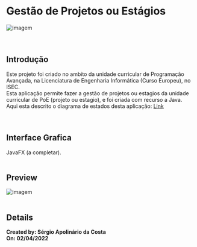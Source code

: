# Gestão de Projetos ou Estágios
 ![imagem](https://xerpay.com.br/blog/wp-content/uploads/sites/2/2019/11/deep-work.jpg)<br/> <br> <br>
 
## Introdução
Este projeto foi criado no ambito da unidade curricular de Programação Avançada, na Licenciatura de Engenharia Informática (Curso Europeu), no ISEC. <br>
Esta aplicação permite fazer a gestão de projetos ou estagios da unidade curricular de PoE (projeto ou estagio), e foi criada com recurso a Java. <br> Aqui esta descrito o diagrama de estados desta aplicação: [Link](https://app.diagrams.net/#G1vjCpOiSQMJzLJY61rhW5LTc7vZ_1A2Gd "Diagrama de Estados") <br> <br> <br>
 
 
## Interface Grafica
JavaFX (a completar). <br> <br>
 
 
 ## Preview
![imagem](https://wallpaper.dog/large/20342571.jpg) <br> <br>

 ## Details

**Created by: Sérgio Apolinário da Costa**<br/>
**On: 02/04/2022**<br/><br/>
